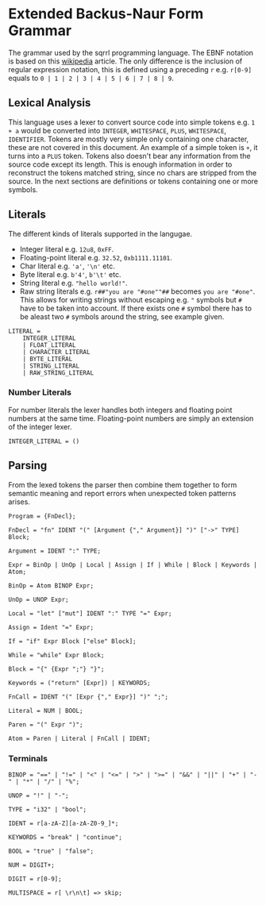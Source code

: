 # Extended Backus-Naur Form Grammar
The grammar used by the sqrrl programming language. The EBNF notation
is based on this
[wikipedia](https://en.wikipedia.org/wiki/Extended_Backus%E2%80%93Naur_form)
article. The only difference is the inclusion of regular expression
notation, this is defined using a preceding `r` e.g. `r[0-9]` equals
to `0 | 1 | 2 | 3 | 4 | 5 | 6 | 7 | 8 | 9`.

## Lexical Analysis
This language uses a lexer to convert source code into simple tokens
e.g. `1 + a` would be converted into `INTEGER`, `WHITESPACE`,
`PLUS`, `WHITESPACE`, `IDENTIFIER`. Tokens are mostly very simple only
containing one character, these are not covered in this document. An
example of a simple token is `+`, it turns into a `PLUS` token. Tokens
also doesn't bear any information from the source code except its
length. This is enough information in order to reconstruct the tokens
matched string, since no chars are stripped from the source. 
In the next sections are definitions or tokens containing one or more
symbols.

## Literals
The different kinds of literals supported in the langugae.
- Integer literal e.g. `12u8`, `0xFF`.
- Floating-point literal e.g. `32.52`, `0xb1111.11101`.
- Char literal e.g. `'a'`, `'\n'` etc.
- Byte literal e.g. `b'4'`, `b'\t'` etc.
- String literal e.g. `"hello world!"`.
- Raw string literals e.g. `r##"you are "#one""##` becomes `you are "#one"`.
  This allows for writing strings without escaping e.g. `"` symbols
  but `#` have to be taken into account. If there exists one `#`
  symbol there has to be aleast two `#` symbols around the string, see
  example given.
  

```EBNF
LITERAL = 
    INTEGER_LITERAL
    | FLOAT_LITERAL
    | CHARACTER_LITERAL
    | BYTE_LITERAL
    | STRING_LITERAL
    | RAW_STRING_LITERAL
```
### Number Literals
For number literals the lexer handles both integers and floating point
numbers at the same time. Floating-point numbers are simply an
extension of the integer lexer.

```EBNF
INTEGER_LITERAL = ()

```

## Parsing
From the lexed tokens the parser then combine them together to form
semantic meaning and report errors when unexpected token patterns
arises.

```EBNF
Program = {FnDecl};

FnDecl = "fn" IDENT "(" [Argument {"," Argument}] ")" ["->" TYPE] Block;

Argument = IDENT ":" TYPE;

Expr = BinOp | UnOp | Local | Assign | If | While | Block | Keywords | Atom;

BinOp = Atom BINOP Expr;

UnOp = UNOP Expr;

Local = "let" ["mut"] IDENT ":" TYPE "=" Expr;

Assign = Ident "=" Expr;

If = "if" Expr Block ["else" Block];

While = "while" Expr Block;

Block = "{" {Expr ";"} "}";

Keywords = ("return" [Expr]) | KEYWORDS;

FnCall = IDENT "(" [Expr {"," Expr}] ")" ";";

Literal = NUM | BOOL;

Paren = "(" Expr ")";

Atom = Paren | Literal | FnCall | IDENT;
```

### Terminals
```EBNF
BINOP = "==" | "!=" | "<" | "<=" | ">" | ">=" | "&&" | "||" | "+" | "-" | "*" | "/" | "%";

UNOP = "!" | "-";

TYPE = "i32" | "bool";

IDENT = r[a-zA-Z][a-zA-Z0-9_]*;

KEYWORDS = "break" | "continue";

BOOL = "true" | "false";

NUM = DIGIT+;

DIGIT = r[0-9];

MULTISPACE = r[ \r\n\t] => skip;
```
